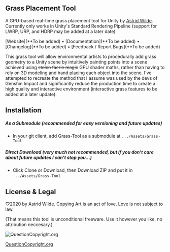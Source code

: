 ## Grass Placement Tool

A GPU-based real-time grass placement tool for Unity by [Astrid Wilde](http://twitter.com/astridwilde1).
Currently only works in Unity's Standard Rendering Pipeline (support for LWRP, URP, and HDRP may be added at a later date)

[Website](**To be added) • [Documentation](**To be added) • [Changelog](**To be added) • [Feedback / Report Bugs](**To be added)

This grass tool will allow environmental artists to procedurally add grass geometry to a Unity scene by intuitively painting points into a scene achieved using ~~stolen faerie magic~~ GPU shader maths, rather than having to rely on 3D modeling and hand placing each object into the scene. I've attempted to recreate the method that I assume was used by the devs of Genshin Impact and significantly reduce the production time to create a high quality and interactive environment (interactive grass features to be added at a later update).
  
## Installation
##### As a Submodule _(recommended for easy versioning and future updates)_
 * In your git client, add Grass-Tool as a submodule at `.../Assets/Grass-Tool`
##### Direct Download (very much not recommended, but if you don't care about future updates I can't stop you...)
 * Click Clone or Download, then Download ZIP and put it in `.../Assets/Grass-Tool`
 
## License & Legal
♡2020 by Astrid Wilde. Copying Art is an act of love. Love is not subject to law.

(That means this tool is unconditional freeware. Use it however you like, no attribution neccesary.)

![QuestionCopyright.org](http://questioncopyright.org/cm/images/banner/qco-banner-blue-150x63.png)

[QuestionCopyright.org](https://questioncopyright.org/)
